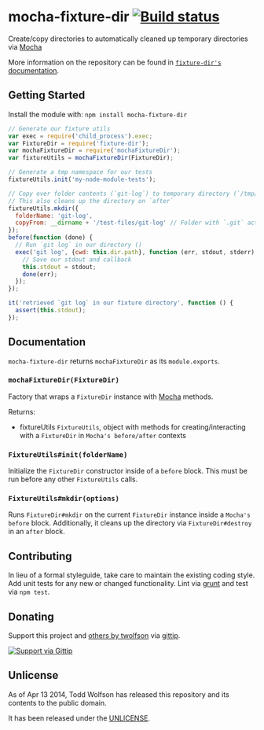 # mocha-fixture-dir [![Build status](https://travis-ci.org/twolfson/mocha-fixture-dir.png?branch=master)](https://travis-ci.org/twolfson/mocha-fixture-dir)

Create/copy directories to automatically cleaned up temporary directories via [Mocha][]

[Mocha]: https://github.com/visionmedia/mocha/

More information on the repository can be found in [`fixture-dir's` documentation][fixture-dir].

[fixture-dir]: https://github.com/twolfson/fixture-dir

## Getting Started
Install the module with: `npm install mocha-fixture-dir`

```javascript
// Generate our fixture utils
var exec = require('child_process').exec;
var FixtureDir = require('fixture-dir');
var mochaFixtureDir = require('mochaFixtureDir');
var fixtureUtils = mochaFixtureDir(FixtureDir);

// Generate a tmp namespace for our tests
fixtureUtils.init('my-node-module-tests');

// Copy over folder contents (`git-log`) to temporary directory (`/tmp/my-node-module-tests/git-log`)
// This also cleans up the directory on `after`
fixtureUtils.mkdir({
  folderName: 'git-log',
  copyFrom: __dirname + '/test-files/git-log' // Folder with `.git` activity
});
before(function (done) {
  // Run `git log` in our directory ()
  exec('git log', {cwd: this.dir.path}, function (err, stdout, stderr) {
    // Save our stdout and callback
    this.stdout = stdout;
    done(err);
  });
});

it('retrieved `git log` in our fixture directory', function () {
  assert(this.stdout);
});
```

## Documentation
`mocha-fixture-dir` returns `mochaFixtureDir` as its `module.exports`.

### `mochaFixtureDir(FixtureDir)`
Factory that wraps a `FixtureDir` instance with [Mocha][] methods.

Returns:

- fixtureUtils `FixtureUtils`, object with methods for creating/interacting with a `FixtureDir` in `Mocha's before/after` contexts

### `FixtureUtils#init(folderName)`
Initialize the `FixtureDir` constructor inside of a `before` block. This must be run before any other `FixtureUtils` calls.

### `FixtureUtils#mkdir(options)`
Runs `FixtureDir#mkdir` on the current `FixtureDir` instance inside a `Mocha's before` block. Additionally, it cleans up the directory via `FixtureDir#destroy` in an `after` block.

## Contributing
In lieu of a formal styleguide, take care to maintain the existing coding style. Add unit tests for any new or changed functionality. Lint via [grunt](https://github.com/gruntjs/grunt) and test via `npm test`.

## Donating
Support this project and [others by twolfson][gittip] via [gittip][].

[![Support via Gittip][gittip-badge]][gittip]

[gittip-badge]: https://rawgithub.com/twolfson/gittip-badge/master/dist/gittip.png
[gittip]: https://www.gittip.com/twolfson/

## Unlicense
As of Apr 13 2014, Todd Wolfson has released this repository and its contents to the public domain.

It has been released under the [UNLICENSE][].

[UNLICENSE]: UNLICENSE
